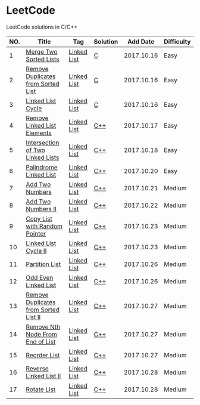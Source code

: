 # LeetCode  
LeetCode solutions in C/C++


|NO.|Title|Tag|Solution|Add Date|Difficulty|
|---|-----|---|--------|--------|----------|
|1|[Merge Two Sorted Lists][1]|[Linked List][Tag Linked List]|[C](001.Merge%20Two%20Sorted%20Lists)|2017.10.16|Easy|
|2|[Remove Duplicates from Sorted List][2]|[Linked List][Tag Linked List]|[C](002.Remove%20Duplicates%20from%20Sorted%20List)|2017.10.16|Easy|
|3|[Linked List Cycle][3]|[Linked List][Tag Linked List]|[C](003.Linked%20List%20Cycle)|2017.10.16|Easy|
|4|[Remove Linked List Elements][4]|[Linked List][Tag Linked List]|[C++](004.Remove%20Linked%20List%20Elements)|2017.10.17|Easy|
|5|[Intersection of Two Linked Lists][5]|[Linked List][Tag Linked List]|[C++](005.Intersection%20of%20Two%20Linked%20Lists)|2017.10.18|Easy|
|6|[Palindrome Linked List][6]|[Linked List][Tag Linked List]|[C++](006.Palindrome%20Linked%20List)|2017.10.20|Easy|
|7|[Add Two Numbers][7]|[Linked List][Tag Linked List]|[C++](007.Add%20Two%20Numbers)|2017.10.21|Medium|
|8|[Add Two Numbers II][8]|[Linked List][Tag Linked List]|[C++](008.Add%20Two%20Numbers%20II)|2017.10.22|Medium|
|9|[Copy List with Random Pointer][9]|[Linked List][Tag Linked List]|[C++](009.Copy%20List%20with%20Random%20Pointer)|2017.10.23|Medium|
|10|[Linked List Cycle II][10]|[Linked List][Tag Linked List]|[C++](010.Linked%20List%20Cycle%20II)|2017.10.23|Medium|
|11|[Partition List][11]|[Linked List][Tag Linked List]|[C++](011.Partition%20List)|2017.10.26|Medium|
|12|[Odd Even Linked List][12]|[Linked List][Tag Linked List]|[C++](012.Odd%20Even%20Linked%20List)|2017.10.26|Medium|
|13|[Remove Duplicates from Sorted List II][13]|[Linked List][Tag Linked List]|[C++](013.Remove%20Duplicates%20from%20Sorted%20List%20II)|2017.10.27|Medium|
|14|[Remove Nth Node From End of List][14]|[Linked List][Tag Linked List]|[C++](014.Remove%20Nth%20Node%20From%20End%20of%20List)|2017.10.27|Medium|
|15|[Reorder List][15]|[Linked List][Tag Linked List]|[C++](015.Reorder%20List)|2017.10.27|Medium|
|16|[Reverse Linked List II][16]|[Linked List][Tag Linked List]|[C++](016.Reverse%20Linked%20List%20II)|2017.10.28|Medium|
|17|[Rotate List][17]|[Linked List][Tag Linked List]|[C++](017.Rotate%20List)|2017.10.28|Medium|

[1]:https://leetcode.com/problems/merge-two-sorted-lists/description/
[2]:https://leetcode.com/problems/remove-duplicates-from-sorted-list/description/
[3]:https://leetcode.com/problems/linked-list-cycle/description/
[4]:https://leetcode.com/problems/remove-linked-list-elements/description/
[5]:https://leetcode.com/problems/intersection-of-two-linked-lists/description/
[6]:https://leetcode.com/problems/palindrome-linked-list/description/
[7]:https://leetcode.com/problems/add-two-numbers/description/
[8]:https://leetcode.com/problems/add-two-numbers-ii/description/
[9]:https://leetcode.com/problems/copy-list-with-random-pointer/description/
[10]:https://leetcode.com/problems/linked-list-cycle-ii/description/
[11]:https://leetcode.com/problems/partition-list/description/
[12]:https://leetcode.com/problems/odd-even-linked-list/description/
[13]:https://leetcode.com/problems/remove-duplicates-from-sorted-list-ii/description/
[14]:https://leetcode.com/problems/remove-nth-node-from-end-of-list/description/
[15]:https://leetcode.com/problems/reorder-list/description/
[16]:https://leetcode.com/problems/reverse-linked-list-ii/description/
[17]:https://leetcode.com/problems/rotate-list/description/

[Tag Linked List]:https://leetcode.com/problemset/all/?topicSlugs=linked-list
